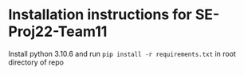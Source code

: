 # Installation instructions for SE-Proj22-Team11
Install python 3.10.6 and run `pip install -r requirements.txt` in root directory of repo